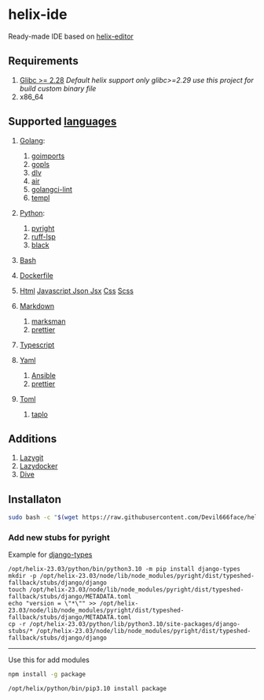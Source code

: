 # helix-ide

Ready-made IDE based on [helix-editor](https://helix-editor.com/)

## Requirements

1. [Glibc >= 2.28](https://github.com/Devil666face/helix-editor-for-custom-glib)
   _Default helix support only glibc>=2.29 use this project for build custom binary file_
2. x86_64

## Supported [languages](https://github.com/helix-editor/helix/wiki/How-to-install-the-default-language-servers)

1. [Golang](https://github.com/helix-editor/helix/wiki/How-to-install-the-default-language-servers#go):

   1. [goimports](https://pkg.go.dev/golang.org/x/tools/cmd/goimports)
   2. [gopls](https://pkg.go.dev/golang.org/x/tools/gopls)
   3. [dlv](https://github.com/go-delve/delve)
   4. [air](https://github.com/cosmtrek/air)
   5. [golangci-lint](https://github.com/golangci/golangci-lint)
   6. [templ](https://github.com/a-h/templ)

2. [Python](https://github.com/helix-editor/helix/wiki/How-to-install-the-default-language-servers#python---pyright--ruff--black):

   1. [pyright](https://github.com/microsoft/pyright)
   2. [ruff-lsp](https://github.com/astral-sh/ruff-lsp)
   3. [black](https://github.com/psf/black)

3. [Bash](https://github.com/helix-editor/helix/wiki/How-to-install-the-default-language-servers#bash)
4. [Dockerfile](https://github.com/helix-editor/helix/wiki/How-to-install-the-default-language-servers#docker)
5. [Html](https://github.com/helix-editor/helix/wiki/How-to-install-the-default-language-servers#html) [Javascript Json Jsx](https://github.com/helix-editor/helix/wiki/How-to-install-the-default-language-servers#javascript) [Css](https://github.com/helix-editor/helix/wiki/How-to-install-the-default-language-servers#css) [Scss](https://github.com/helix-editor/helix/wiki/How-to-install-the-default-language-servers#scss)
6. [Markdown](https://github.com/helix-editor/helix/wiki/How-to-install-the-default-language-servers#marksman)
   1. [marksman](https://github.com/artempyanykh/marksman)
   2. [prettier](https://prettier.io/)
7. [Typescript](https://github.com/helix-editor/helix/wiki/How-to-install-the-default-language-servers#typescript)
8. [Yaml](https://github.com/helix-editor/helix/wiki/How-to-install-the-default-language-servers#yaml)
   1. [Ansible](https://github.com/helix-editor/helix/wiki/How-to-install-the-default-language-servers#ansible)
   2. [prettier](https://prettier.io/)
9. [Toml](https://github.com/helix-editor/helix/wiki/How-to-install-the-default-language-servers#toml)
   1. [taplo](https://github.com/tamasfe/taplo/releases)

## Additions

1. [Lazygit](https://github.com/jesseduffield/lazygit)
2. [Lazydocker](https://github.com/jesseduffield/lazydocker)
3. [Dive](https://github.com/wagoodman/dive)

## Installaton

```bash
sudo bash -c "$(wget https://raw.githubusercontent.com/Devil666face/helix-ide/main/install.sh -O -)"
```

### Add new stubs for pyright

Example for [django-types](https://pypi.org/project/django-types/)

```
/opt/helix-23.03/python/bin/python3.10 -m pip install django-types
mkdir -p /opt/helix-23.03/node/lib/node_modules/pyright/dist/typeshed-fallback/stubs/django/django
touch /opt/helix-23.03/node/lib/node_modules/pyright/dist/typeshed-fallback/stubs/django/METADATA.toml
echo "version = \"*\"" >> /opt/helix-23.03/node/lib/node_modules/pyright/dist/typeshed-fallback/stubs/django/METADATA.toml
cp -r /opt/helix-23.03/python/lib/python3.10/site-packages/django-stubs/* /opt/helix-23.03/node/lib/node_modules/pyright/dist/typeshed-fallback/stubs/django/django
```

---

Use this for add modules

```bash
npm install -g package
```

```
/opt/helix/python/bin/pip3.10 install package
```
